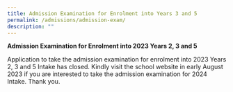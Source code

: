 ```yaml
---
title: Admission Examination for Enrolment into Years 3 and 5
permalink: /admissions/admission-exam/
description: ""
---
```

**Admission Examination for Enrolment into 2023 Years 2, 3 and 5**

Application to take the admission examination for enrolment into 2023 Years 2, 3 and 5 Intake has closed. Kindly visit the school website in early August 2023 if you are interested to take the admission examination for 2024 Intake. Thank you.